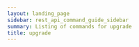 ```yaml
---
layout: landing_page
sidebar: rest_api_command_guide_sidebar
summary: Listing of commands for upgrade
title: upgrade
---
```


